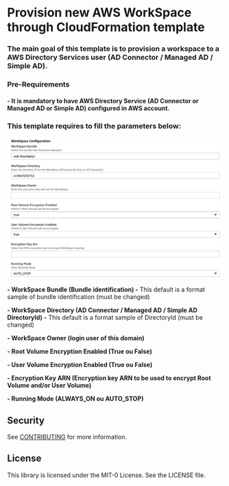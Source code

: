 # Provision new AWS WorkSpace through CloudFormation template

### The main goal of this template is to provision a workspace to a AWS Directory Services user (AD Connector / Managed AD / Simple AD).


### Pre-Requirements
#### - It is mandatory to have AWS Directory Service (AD Connector or Managed AD or Simple AD) configured in AWS account.

### This template requires to fill the parameters below:

![](workspaces_param_image.png)

**- WorkSpace Bundle (Bundle identification) -** This default is a format sample of bundle identification (must be changed) 

**- WorkSpace Directory (AD Connector / Managed AD / Simple AD DirectoryId) -** This default is a format sample of DirectoryId (must be changed)

**- WorkSpace Owner (login user of this domain)**

**- Root Volume Encryption Enabled (True ou False)**

**- User Volume Encryption Enabled (True ou False)**

**- Encryption Key ARN (Encryption key ARN to be used to encrypt Root Volume and/or User Volume)**

**- Running Mode (ALWAYS_ON ou AUTO_STOP)** 

## Security

See [CONTRIBUTING](CONTRIBUTING.md#security-issue-notifications) for more information.

## License

This library is licensed under the MIT-0 License. See the LICENSE file.

